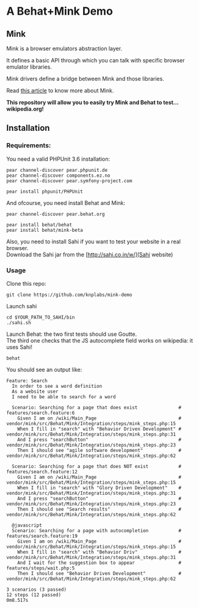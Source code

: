 # A Behat+Mink Demo

## Mink

Mink is a browser emulators abstraction layer.

It defines a basic API through which you can talk with specific browser emulator libraries.

Mink drivers define a bridge between Mink and those libraries.

Read [this article](http://www.knplabs.com/en/blog/one-mink-to-rule-them-all) to know more about Mink.

**This repository will allow you to easily try Mink and Behat to test… wikipedia.org!**

## Installation

### Requirements:

You need a valid PHPUnit 3.6 installation:

    pear channel-discover pear.phpunit.de
    pear channel-discover components.ez.no
    pear channel-discover pear.symfony-project.com

    pear install phpunit/PHPUnit

And ofcourse, you need install Behat and Mink:

    pear channel-discover pear.behat.org

    pear install behat/behat
    pear install behat/mink-beta

Also, you need to install Sahi if you want to test your website in a real browser.  
Download the Sahi jar from the [http://sahi.co.in/w/](Sahi website)

### Usage 

Clone this repo:

    git clone https://github.com/knplabs/mink-demo

Launch sahi

    cd $YOUR_PATH_TO_SAHI/bin
    ./sahi.sh

Launch Behat: the two first tests should use Goutte.  
The third one checks that the JS autocomplete field works on wikipedia: it uses Sahi!

    behat

You should see an output like:

    Feature: Search
      In order to see a word definition
      As a website user
      I need to be able to search for a word

      Scenario: Searching for a page that does exist               # features/search.feature:6
        Given I am on /wiki/Main_Page                              # vendor/mink/src/Behat/Mink/Integration/steps/mink_steps.php:15
        When I fill in "search" with "Behavior Driven Development" # vendor/mink/src/Behat/Mink/Integration/steps/mink_steps.php:31
        And I press "searchButton"                                 # vendor/mink/src/Behat/Mink/Integration/steps/mink_steps.php:23
        Then I should see "agile software development"             # vendor/mink/src/Behat/Mink/Integration/steps/mink_steps.php:62

      Scenario: Searching for a page that does NOT exist           # features/search.feature:12
        Given I am on /wiki/Main_Page                              # vendor/mink/src/Behat/Mink/Integration/steps/mink_steps.php:15
        When I fill in "search" with "Glory Driven Development"    # vendor/mink/src/Behat/Mink/Integration/steps/mink_steps.php:31
        And I press "searchButton"                                 # vendor/mink/src/Behat/Mink/Integration/steps/mink_steps.php:23
        Then I should see "Search results"                         # vendor/mink/src/Behat/Mink/Integration/steps/mink_steps.php:62

      @javascript
      Scenario: Searching for a page with autocompletion           # features/search.feature:19
        Given I am on /wiki/Main_Page                              # vendor/mink/src/Behat/Mink/Integration/steps/mink_steps.php:15
        When I fill in "search" with "Behavior Driv"               # vendor/mink/src/Behat/Mink/Integration/steps/mink_steps.php:31
        And I wait for the suggestion box to appear                # features/steps/wait.php:5
        Then I should see "Behavior Driven Development"            # vendor/mink/src/Behat/Mink/Integration/steps/mink_steps.php:62

    3 scenarios (3 passed)
    12 steps (12 passed)
    0m8.517s
    
